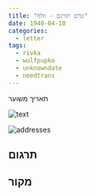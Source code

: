 ```yaml
---
title: "טרם תורגם - וולף"
date: 1940-04-10
categories:
  - letter
tags:
  - rivka
  - wulfpupko
  - unknowndate
  - needtrans
---
```


תאריך משוער

![text](/pupko-papers/assets/images/1940-04-10-content.jpg)

![addresses](/pupko-papers/assets/images/1940-04-10-addresses.jpg)

## תרגום


## מקור
